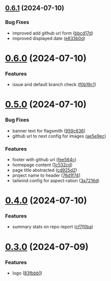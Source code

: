 ## [0.6.1](https://github.com/EddieHubCommunity/HealthCheck/compare/v0.6.0...v0.6.1) (2024-07-10)


### Bug Fixes

* improved add github url form ([bbcd17d](https://github.com/EddieHubCommunity/HealthCheck/commit/bbcd17d48eb7f1f9ba2203ea96732bf6319ddf79))
* improved displayed date ([e833b0d](https://github.com/EddieHubCommunity/HealthCheck/commit/e833b0d9c4d2495fa510f70522a30fbcfca99ddb))



# [0.6.0](https://github.com/EddieHubCommunity/HealthCheck/compare/v0.5.0...v0.6.0) (2024-07-10)


### Features

* issue and default branch check ([f0b19c1](https://github.com/EddieHubCommunity/HealthCheck/commit/f0b19c186a4ca466b103c79ea123254ba1e94728))



# [0.5.0](https://github.com/EddieHubCommunity/HealthCheck/compare/v0.4.0...v0.5.0) (2024-07-10)


### Bug Fixes

* banner text for flagsmith ([959c636](https://github.com/EddieHubCommunity/HealthCheck/commit/959c63656f7866d2a9054d9eb9f7eea90cfc72bd))
* github url to next config for images ([ae5e9ec](https://github.com/EddieHubCommunity/HealthCheck/commit/ae5e9ec2b69cb0ef0b508b3f013a5e8c5ccd6736))


### Features

* footer with github url ([fee564c](https://github.com/EddieHubCommunity/HealthCheck/commit/fee564c9e951c245a690313ab1191a49c3b008af))
* homepage content ([1c532cd](https://github.com/EddieHubCommunity/HealthCheck/commit/1c532cd8c5ec2754e2fa600752236b2d9dc72ec8))
* page title abstracted ([cd925d2](https://github.com/EddieHubCommunity/HealthCheck/commit/cd925d2eafe29d0401c730f7532ded8e142dce7a))
* project name to header ([76d1f74](https://github.com/EddieHubCommunity/HealthCheck/commit/76d1f74c7dad675e08c3f98559ecd06294dacecf))
* tailwind config for aspect-ration ([3a7216d](https://github.com/EddieHubCommunity/HealthCheck/commit/3a7216daf5859db5a9b620f7f6d73eda7c11f12a))



# [0.4.0](https://github.com/EddieHubCommunity/HealthCheck/compare/v0.3.0...v0.4.0) (2024-07-10)


### Features

* summary stats on repo report ([cf7f0ba](https://github.com/EddieHubCommunity/HealthCheck/commit/cf7f0ba9479ad2fbe795d936a53c506546fd5e83))



# [0.3.0](https://github.com/EddieHubCommunity/HealthCheck/compare/v0.2.0...v0.3.0) (2024-07-09)


### Features

* logo ([83fbbb1](https://github.com/EddieHubCommunity/HealthCheck/commit/83fbbb1025283c62428bffd16cf40a8a525a58ca))



